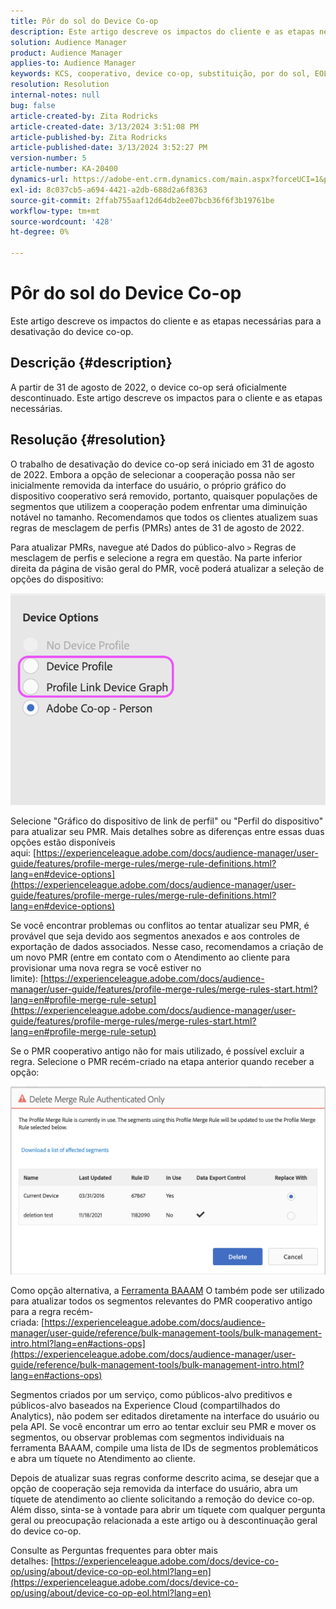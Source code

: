 ```yaml
---
title: Pôr do sol do Device Co-op
description: Este artigo descreve os impactos do cliente e as etapas necessárias para a descontinuação do device co-op
solution: Audience Manager
product: Audience Manager
applies-to: Audience Manager
keywords: KCS, cooperativo, device co-op, substituição, por do sol, EOL, fim da vida útil, PMR, regra de mesclagem de perfis, compilação de dispositivos, perfil do dispositivo
resolution: Resolution
internal-notes: null
bug: false
article-created-by: Zita Rodricks
article-created-date: 3/13/2024 3:51:08 PM
article-published-by: Zita Rodricks
article-published-date: 3/13/2024 3:52:27 PM
version-number: 5
article-number: KA-20400
dynamics-url: https://adobe-ent.crm.dynamics.com/main.aspx?forceUCI=1&pagetype=entityrecord&etn=knowledgearticle&id=2cecc87b-51e1-ee11-904d-6045bd0065b6
exl-id: 8c037cb5-a694-4421-a2db-688d2a6f8363
source-git-commit: 2ffab755aaf12d64db2ee07bcb36f6f3b19761be
workflow-type: tm+mt
source-wordcount: '428'
ht-degree: 0%

---
```


# Pôr do sol do Device Co-op


Este artigo descreve os impactos do cliente e as etapas necessárias para a desativação do device co-op.

## Descrição {#description}

A partir de 31 de agosto de 2022, o device co-op será oficialmente descontinuado. Este artigo descreve os impactos para o cliente e as etapas necessárias. 

## Resolução {#resolution}


O trabalho de desativação do device co-op será iniciado em 31 de agosto de 2022. Embora a opção de selecionar a cooperação possa não ser inicialmente removida da interface do usuário, o próprio gráfico do dispositivo cooperativo será removido, portanto, quaisquer populações de segmentos que utilizem a cooperação podem enfrentar uma diminuição notável no tamanho. Recomendamos que todos os clientes atualizem suas regras de mesclagem de perfis (PMRs) antes de 31 de agosto de 2022.

Para atualizar PMRs, navegue até Dados do público-alvo `>`  Regras de mesclagem de perfis e selecione a regra em questão. Na parte inferior direita da página de visão geral do PMR, você poderá atualizar a seleção de opções do dispositivo:

![](assets/29cf3d52-d61f-ed11-b83e-0022480868ff.png)

Selecione &quot;Gráfico do dispositivo de link de perfil&quot; ou &quot;Perfil do dispositivo&quot; para atualizar seu PMR. Mais detalhes sobre as diferenças entre essas duas opções estão disponíveis aqui: [https://experienceleague.adobe.com/docs/audience-manager/user-guide/features/profile-merge-rules/merge-rule-definitions.html?lang=en#device-options](https://experienceleague.adobe.com/docs/audience-manager/user-guide/features/profile-merge-rules/merge-rule-definitions.html?lang=en#device-options)

Se você encontrar problemas ou conflitos ao tentar atualizar seu PMR, é provável que seja devido aos segmentos anexados e aos controles de exportação de dados associados. Nesse caso, recomendamos a criação de um novo PMR (entre em contato com o Atendimento ao cliente para provisionar uma nova regra se você estiver no limite): [https://experienceleague.adobe.com/docs/audience-manager/user-guide/features/profile-merge-rules/merge-rules-start.html?lang=en#profile-merge-rule-setup](https://experienceleague.adobe.com/docs/audience-manager/user-guide/features/profile-merge-rules/merge-rules-start.html?lang=en#profile-merge-rule-setup)

Se o PMR cooperativo antigo não for mais utilizado, é possível excluir a regra. Selecione o PMR recém-criado na etapa anterior quando receber a opção:

![](assets/82d7968f-9950-ed11-bba2-0022480868ff.png)

Como opção alternativa, a [Ferramenta BAAAM](https://experienceleague.adobe.com/docs/audience-manager/user-guide/reference/bulk-management-tools/bulk-management-intro.html?lang=en) O também pode ser utilizado para atualizar todos os segmentos relevantes do PMR cooperativo antigo para a regra recém-criada: [https://experienceleague.adobe.com/docs/audience-manager/user-guide/reference/bulk-management-tools/bulk-management-intro.html?lang=en#actions-ops](https://experienceleague.adobe.com/docs/audience-manager/user-guide/reference/bulk-management-tools/bulk-management-intro.html?lang=en#actions-ops)

Segmentos criados por um serviço, como públicos-alvo preditivos e públicos-alvo baseados na Experience Cloud (compartilhados do Analytics), não podem ser editados diretamente na interface do usuário ou pela API. Se você encontrar um erro ao tentar excluir seu PMR e mover os segmentos, ou observar problemas com segmentos individuais na ferramenta BAAAM, compile uma lista de IDs de segmentos problemáticos e abra um tíquete no Atendimento ao cliente. 

Depois de atualizar suas regras conforme descrito acima, se desejar que a opção de cooperação seja removida da interface do usuário, abra um tíquete de atendimento ao cliente solicitando a remoção do device co-op. Além disso, sinta-se à vontade para abrir um tíquete com qualquer pergunta geral ou preocupação relacionada a este artigo ou à descontinuação geral do device co-op.

Consulte as Perguntas frequentes para obter mais detalhes: [https://experienceleague.adobe.com/docs/device-co-op/using/about/device-co-op-eol.html?lang=en](https://experienceleague.adobe.com/docs/device-co-op/using/about/device-co-op-eol.html?lang=en)
